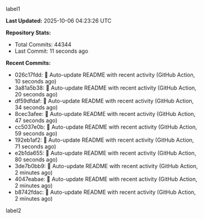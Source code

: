 
label1 
<!-- ACTIVITY_START -->
**Last Updated:** 2025-10-06 04:23:26 UTC

**Repository Stats:**
- Total Commits: 44344
- Last Commit: 11 seconds ago

**Recent Commits:**
- 026c17fdd: 🤖 Auto-update README with recent activity (GitHub Action, 10 seconds ago)
- 3a81a5b38: 🤖 Auto-update README with recent activity (GitHub Action, 20 seconds ago)
- df59dfdaf: 🤖 Auto-update README with recent activity (GitHub Action, 34 seconds ago)
- 8cec3afee: 🤖 Auto-update README with recent activity (GitHub Action, 47 seconds ago)
- cc5037e0b: 🤖 Auto-update README with recent activity (GitHub Action, 59 seconds ago)
- 192eb1af2: 🤖 Auto-update README with recent activity (GitHub Action, 71 seconds ago)
- e2b1da655: 🤖 Auto-update README with recent activity (GitHub Action, 80 seconds ago)
- 3de7b0bb9: 🤖 Auto-update README with recent activity (GitHub Action, 2 minutes ago)
- 4047eabae: 🤖 Auto-update README with recent activity (GitHub Action, 2 minutes ago)
- b8742fdac: 🤖 Auto-update README with recent activity (GitHub Action, 2 minutes ago)
<!-- ACTIVITY_END -->

label2
